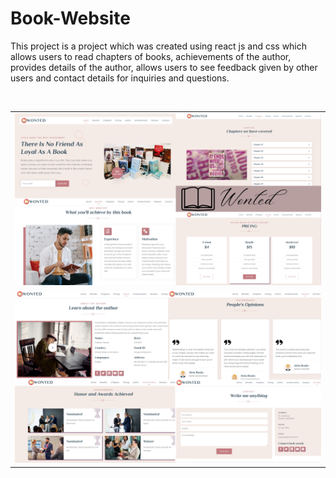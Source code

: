 # Book-Website
This project is a project which was created using react js and css which allows users to read chapters of books, achievements of the author, provides details of the author, allows users to see feedback given by other users and contact details for inquiries and questions.

<table>
   <tr>
    <td> <img src="Book-author website page 1.png "  alt="1" width = 750px></td>
   </tr>
</br>
   <tr>
     <td><img src="Book-author website page 2.png" alt="2" width = 750px></td>
</table>
